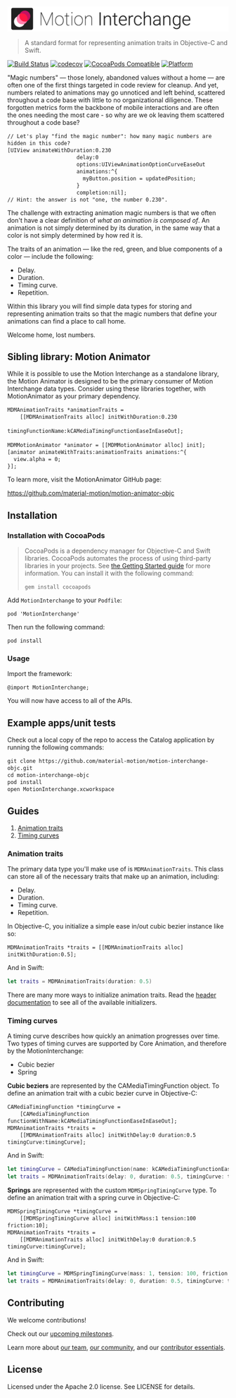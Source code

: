 ![Motion Interchange Banner](img/motion-interchange-banner.gif)

> A standard format for representing animation traits in Objective-C and Swift.

[![Build Status](https://travis-ci.org/material-motion/motion-interchange-objc.svg?branch=develop)](https://travis-ci.org/material-motion/motion-interchange-objc)
[![codecov](https://codecov.io/gh/material-motion/motion-interchange-objc/branch/develop/graph/badge.svg)](https://codecov.io/gh/material-motion/motion-interchange-objc)
[![CocoaPods Compatible](https://img.shields.io/cocoapods/v/MotionInterchange.svg)](https://cocoapods.org/pods/MotionInterchange)
[![Platform](https://img.shields.io/cocoapods/p/MotionInterchange.svg)](http://cocoadocs.org/docsets/MotionInterchange)

"Magic numbers" — those lonely, abandoned values without a home — are often one of the first things
targeted in code review for cleanup. And yet, numbers related to animations may go unnoticed and
left behind, scattered throughout a code base with little to no organizational diligence. These
forgotten metrics form the backbone of mobile interactions and are often the ones needing the most
care - so why are we ok leaving them scattered throughout a code base?

```objc
// Let's play "find the magic number": how many magic numbers are hidden in this code?
[UIView animateWithDuration:0.230
                      delay:0
                      options:UIViewAnimationOptionCurveEaseOut
                      animations:^{
                        myButton.position = updatedPosition;
                      }
                      completion:nil];
// Hint: the answer is not "one, the number 0.230".
```

The challenge with extracting animation magic numbers is that we often don't have a clear
definition of *what an animation is composed of*. An animation is not simply determined by its
duration, in the same way that a color is not simply determined by how red it is.

The traits of an animation — like the red, green, and blue components of a color — include the
following:

- Delay.
- Duration.
- Timing curve.
- Repetition.

Within this library you will find simple data types for storing and representing animation
traits so that the magic numbers that define your animations can find a place to call home.

Welcome home, lost numbers.

## Sibling library: Motion Animator

While it is possible to use the Motion Interchange as a standalone library, the Motion Animator
is designed to be the primary consumer of Motion Interchange data types. Consider using these
libraries together, with MotionAnimator as your primary dependency.

```objc
MDMAnimationTraits *animationTraits =
    [[MDMAnimationTraits alloc] initWithDuration:0.230
                              timingFunctionName:kCAMediaTimingFunctionEaseInEaseOut];

MDMMotionAnimator *animator = [[MDMMotionAnimator alloc] init];
[animator animateWithTraits:animationTraits animations:^{
  view.alpha = 0;
}];
```

To learn more, visit the MotionAnimator GitHub page:

https://github.com/material-motion/motion-animator-objc

## Installation

### Installation with CocoaPods

> CocoaPods is a dependency manager for Objective-C and Swift libraries. CocoaPods automates the
> process of using third-party libraries in your projects. See
> [the Getting Started guide](https://guides.cocoapods.org/using/getting-started.html) for more
> information. You can install it with the following command:
>
>     gem install cocoapods

Add `MotionInterchange` to your `Podfile`:

    pod 'MotionInterchange'

Then run the following command:

    pod install

### Usage

Import the framework:

    @import MotionInterchange;

You will now have access to all of the APIs.

## Example apps/unit tests

Check out a local copy of the repo to access the Catalog application by running the following
commands:

    git clone https://github.com/material-motion/motion-interchange-objc.git
    cd motion-interchange-objc
    pod install
    open MotionInterchange.xcworkspace

## Guides

1. [Animation traits](#animation-traits)
2. [Timing curves](#timing-curves)

### Animation traits

The primary data type you'll make use of is `MDMAnimationTraits`. This class can store all of
the necessary traits that make up an animation, including:

- Delay.
- Duration.
- Timing curve.
- Repetition.

In Objective-C, you initialize a simple ease in/out cubic bezier instance like so:

```objc
MDMAnimationTraits *traits = [[MDMAnimationTraits alloc] initWithDuration:0.5];
```

And in Swift:

```swift
let traits = MDMAnimationTraits(duration: 0.5)
```

There are many more ways to initialize animation traits. Read the
[header documentation](src/MDMAnimationTraits.h) to see all of the available initializers.

### Timing curves

A timing curve describes how quickly an animation progresses over time. Two types of timing
curves are supported by Core Animation, and therefore by the MotionInterchange:

- Cubic bezier
- Spring

**Cubic beziers** are represented by the CAMediaTimingFunction object. To define an
animation trait with a cubic bezier curve in Objective-C:

```objc
CAMediaTimingFunction *timingCurve =
    [CAMediaTimingFunction functionWithName:kCAMediaTimingFunctionEaseInEaseOut];
MDMAnimationTraits *traits =
    [[MDMAnimationTraits alloc] initWithDelay:0 duration:0.5 timingCurve:timingCurve];
```

And in Swift:

```swift
let timingCurve = CAMediaTimingFunction(name: kCAMediaTimingFunctionEaseInEaseOut)
let traits = MDMAnimationTraits(delay: 0, duration: 0.5, timingCurve: timingCurve)
```

**Springs** are represented with the custom `MDMSpringTimingCurve` type. To define an
animation trait with a spring curve in Objective-C:

```objc
MDMSpringTimingCurve *timingCurve =
    [[MDMSpringTimingCurve alloc] initWithMass:1 tension:100 friction:10];
MDMAnimationTraits *traits =
    [[MDMAnimationTraits alloc] initWithDelay:0 duration:0.5 timingCurve:timingCurve];
```

And in Swift:

```swift
let timingCurve = MDMSpringTimingCurve(mass: 1, tension: 100, friction: 10)
let traits = MDMAnimationTraits(delay: 0, duration: 0.5, timingCurve: timingCurve)
```

## Contributing

We welcome contributions!

Check out our [upcoming milestones](https://github.com/material-motion/motion-interchange-objc/milestones).

Learn more about [our team](https://material-motion.github.io/material-motion/team/),
[our community](https://material-motion.github.io/material-motion/team/community/), and
our [contributor essentials](https://material-motion.github.io/material-motion/team/essentials/).

## License

Licensed under the Apache 2.0 license. See LICENSE for details.
